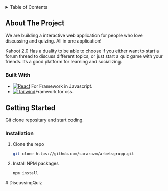 <!-- TABLE OF CONTENTS -->
<details>
  <summary>Table of Contents</summary>
  <ol>
    <li>
      <a href="#about-the-project">About The Project</a>
      <ul>
        <li><a href="#built-with">Built With</a></li>
      </ul>
    </li>
    <li>
      <a href="#getting-started">Getting Started</a>
    </li>
  </ol>
</details>

<!-- ABOUT THE PROJECT -->

## About The Project

We are building a interactive web application for people who love discussing and quizing. All in one application!

Kahoot 2.0 Has a duality to be able to choose if you either want to start a forum thread to discuss different topics, or just start a quiz game with your friends. Its a good platform for learning and socializing.

### Built With

- [![React][react.js]][react-url] For Framework in Javascript.
- [![Tailwind][tailwind.css]][tailwind-url]Framwork for css.

<!-- GETTING STARTED -->

## Getting Started

Git clone repositary and start coding.

### Installation

1. Clone the repo
   ```sh
   git clone https://github.com/sararazm/arbetsgrupp.git
   ```
2. Install NPM packages
   ```sh
   npm install
   ```

[tailwind.css]: https://img.shields.io/badge/Tailwind-Tailwind-green
[tailwind-url]: https://tailwindcss.com
[react.js]: https://img.shields.io/badge/React-20232A?style=for-the-badge&logo=react&logoColor=61DAFB
[react-url]: https://reactjs.org/
#   D i s c u s s i n g Q u i z  
 